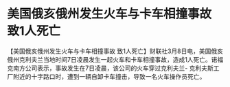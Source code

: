 # 美国俄亥俄州发生火车与卡车相撞事故 致1人死亡

【美国俄亥俄州发生火车与卡车相撞事故
致1人死亡】财联社3月8日电，美国俄亥俄州克利夫兰当地时间7日凌晨发生一起火车和卡车相撞事故，造成1人死亡。诺福克南方公司表示，事故发生在7日凌晨，该公司的火车穿过克利夫兰-
克利夫斯工厂附近的十字路口时，遭到一辆自卸卡车撞击，导致一名火车操作员死亡。

